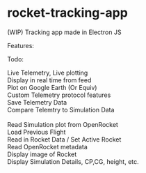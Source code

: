 # rocket-tracking-app
(WIP) Tracking app made in Electron JS



<p> Features:


Todo:

Live Telemetry, Live plotting <br>
  Display in real time from feed <br>
  Plot on Google Earth (Or Equiv) <br>
  Custom Telemetry protocol features <br>
  Save Telemetry Data<br>
  Compare Telemtry to Simulation Data <br>
  <br>
Read Simulation plot from OpenRocket <br>
Load Previous Flight <br>
Read in Rocket Data / Set Active Rocket<br>
Read OpenRocket metadata <br>
  Display image of Rocket<br>
  Display Simulation Details, CP,CG, height, etc.<br>
  
  </p>
